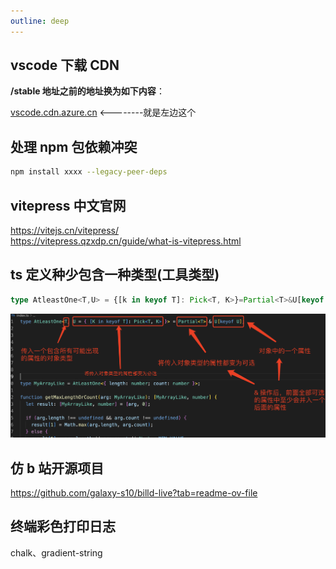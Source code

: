 ```yaml
---
outline: deep
---
```


## vscode 下载 CDN

**/stable 地址之前的地址换为如下内容**：

[vscode.cdn.azure.cn](https://link.zhihu.com/?target=http%3A//vscode.cdn.azure.cn/) <--------就是左边这个

## 处理 npm 包依赖冲突

```bash
npm install xxxx --legacy-peer-deps
```

## vitepress 中文官网

https://vitejs.cn/vitepress/  
https://vitepress.qzxdp.cn/guide/what-is-vitepress.html

## ts 定义种少包含一种类型(工具类型)

```ts
type AtleastOne<T,U> = {[k in keyof T]: Pick<T, K>}=Partial<T>&U[keyof U]
```

![图片](../../assets/images/atleast.png)

## 仿 b 站开源项目

https://github.com/galaxy-s10/billd-live?tab=readme-ov-file

## 终端彩色打印日志
chalk、gradient-string
